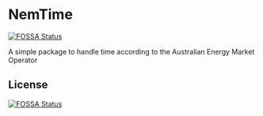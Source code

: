 # NemTime
[![FOSSA Status](https://app.fossa.io/api/projects/git%2Bgithub.com%2Fsjauld%2Fnemtime.svg?type=shield)](https://app.fossa.io/projects/git%2Bgithub.com%2Fsjauld%2Fnemtime?ref=badge_shield)


A simple package to handle time according to the Australian Energy Market Operator


## License
[![FOSSA Status](https://app.fossa.io/api/projects/git%2Bgithub.com%2Fsjauld%2Fnemtime.svg?type=large)](https://app.fossa.io/projects/git%2Bgithub.com%2Fsjauld%2Fnemtime?ref=badge_large)